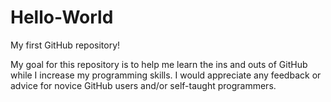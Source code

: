# Hello-World
My first GitHub repository!

My goal for this repository is to help me learn the ins and outs of GitHub while I increase my programming skills. I would appreciate any feedback or advice for novice GitHub users and/or self-taught programmers.
